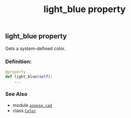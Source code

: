 ﻿---
title: light_blue property
second_title: Aspose.CAD for Python via .NET API References
description: 
type: docs
weight: 840
url: /python-net/aspose.cad/color/light_blue/
is_root: false
---

## light_blue property


Gets a system-defined color.
### Definition:
```python
@property
def light_blue(self):
    ...
```

### See Also
* module [`aspose.cad`](../../)
* class [`Color`](/cad/python-net/aspose.cad/color)
